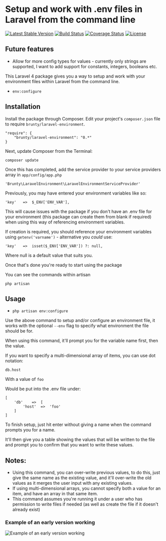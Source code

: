 # Setup and work with .env files in Laravel from the command line

[![Latest Stable Version](https://poser.pugx.org/brunty/laravel-environment/v/stable.svg)](https://packagist.org/packages/brunty/laravel-environment) [![Build Status](https://travis-ci.org/Brunty/laravel-environment.png?branch=master)](https://travis-ci.org/Brunty/laravel-environment) [![Coverage Status](https://coveralls.io/repos/Brunty/laravel-environment/badge.png?branch=master)](https://coveralls.io/r/Brunty/laravel-environment?branch=master) [![License](https://poser.pugx.org/brunty/laravel-environment/license.svg)](https://packagist.org/packages/brunty/laravel-environment)

## Future features
- Allow for more config types for values - currently only strings are supported, I want to add support for constants, integers, booleans etc.

This Laravel 4 package gives you a way to setup and work with your environment files within Laravel from the command line.

- `env:configure`

## Installation

Install the package through Composer. Edit your project's `composer.json` file to require `brunty/laravel-environment`.

	"require": {
		"brunty/laravel-environment": "0.*"
	}

Next, update Composer from the Terminal:

    composer update

Once this has completed, add the service provider to your service providers array in `app/config/app.php`

    'Brunty\LaravelEnvironment\LaravelEnvironmentServiceProvider'

Previously, you may have entered your environment variables like so:

    'key'   =>  $_ENV['ENV_VAR'],

This will cause issues with the package if you don't have an .env file for your environment (this package can create them from blank if required) when using this way of referencing environment variables.

If creation is required, you should reference your environment variables using `getenv('varname')` - alternative you _could_ use:

    'key'   =>  isset($_ENV['ENV_VAR']) ?: null,

Where null is a default value that suits you.

Once that's done you're ready to start using the package

You can see the commands within artisan

    php artisan

## Usage

- `php artisan env:configure`

Use the above command to setup and/or configure an environment file, it works with the optional `--env` flag to specify what environment the file should be for.

When using this command, it'll prompt you for the variable name first, then the value.

If you want to specify a multi-dimensional array of items, you can use dot notation:

    db.host

With a value of `foo`

Would be put into the .env file under:

    [
        'db'    =>  [
            'host'  =>  'foo'
        ]
    ]

To finish setup, just hit enter without giving a name when the command prompts you for a name.

It'll then give you a table showing the values that will be written to the file and prompt you to confirm that you want to write these values.

## Notes:
- Using this command, you can over-write previous values, to do this, just give the same name as the existing value, and it'll over-write the old values as it merges the user input with any existing values.
- If using multi-dimensional arrays, you cannot specify both a value for an item, and have an array in that same item.
- This command assumes you're running it under a user who has permission to write files if needed (as well as create the file if it doesn't already exist)


### Example of an early version working

![Example of an early version working](http://i.imgur.com/jIEaD1j.jpg)